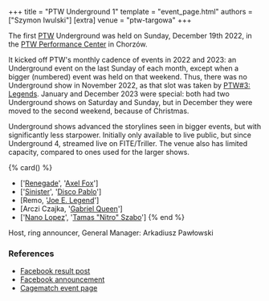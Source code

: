 +++
title = "PTW Underground 1"
template = "event_page.html"
authors = ["Szymon Iwulski"]
[extra]
venue = "ptw-targowa"
+++

The first [PTW](@/o/ptw.md) Underground was held on Sunday, December 19th 2022, in the [PTW Performance Center](@/v/ptw-targowa.md) in Chorzów.

It kicked off PTW's monthly cadence of events in 2022 and 2023: an Underground event on the last Sunday of each month, except when a bigger (numbered) event was held on that weekend. Thus, there was no Underground show in November 2022, as that slot was taken by [PTW#3: Legends](@/e/ptw/2022-11-26-ptw-3-legends.md). January and December 2023 were special: both had two Underground shows on Saturday and Sunday, but in December they were moved to the second weekend, because of Christmas.

Underground shows advanced the storylines seen in bigger events, but with significantly less starpower. Initially only available to live public, but since Underground 4, streamed live on FITE/Triller. The venue also has limited capacity, compared to ones used for the larger shows.

{% card() %}
- ['[Renegade](@/w/renegade.md)', '[Axel Fox](@/w/axel-fox.md)']
- ['[Sinister](@/w/sinister.md)', '[Disco Pablo](@/w/disco-pablo.md)']
- [Remo, '[Joe E. Legend](@/w/joe-legend.md)']
- [Arczi Czajka, '[Gabriel Queen](@/w/gabriel-queen.md)']
- ['[Nano Lopez](@/w/nano-lopez.md)', '[Tamas "Nitro" Szabo](@/w/nitro.md)']
{% end %}

Host, ring announcer, General Manager: Arkadiusz Pawłowski

### References

* [Facebook result post](https://www.facebook.com/PrimeTimeWrestlingPL/posts/pfbid0rwtqvHMoUfpVnE4X3Ze3azUqfRkcixuFgh4Zi99qqPvvHh3aUPtUCbVP4o8XhLCrl)
* [Facebook announcement](https://www.facebook.com/PrimeTimeWrestlingPL/posts/pfbid0hSvsfpiorVKks7mrB3bMd4WehT8PxZ9rCR3U3mUw24W3wCk4nkP9DQ5WY4CBMxe8l)
* [Cagematch event page](https://www.cagematch.net/?id=1&nr=331120)

